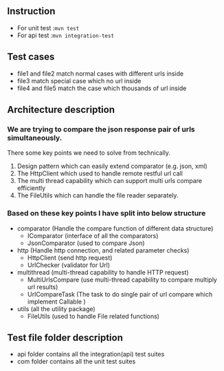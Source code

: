 ## Instruction 
- For unit test :`mvn test`
- For api test :`mvn integration-test`

## Test cases
- file1 and file2 match normal cases with different urls inside
- file3 match special case which no url inside
- file4 and file5 match the case which thousands of url inside

## Architecture description

### We are trying to compare the json response pair of urls simultaneously.

There some key points we need to solve from technically. 

1. Design pattern which can easily extend comparator (e.g. json, xml)
2. The HttpClient which used to handle remote restful url call 
3. The multi thread capability which can support multi urls compare efficiently
4. The FileUtils which can handle the file reader separately.


### Based on these key points I have split into below structure

  - comparator (Handle the compare function of different data structure)
    - IComparator (interface of all the comparators)
    - JsonComparator (used to compare Json) 
  - http (Handle http connection, and related parameter checks)
    - HttpClient (send http request)
    - UrlChecker (validator for Url)
  - multithread (multi-thread capability to handle HTTP request)
    - MultiUrlsCompare (use multi-thread capability to compare multiply url results)
    - UrlCompareTask (The task to do single pair of url compare which implement Callable )
  - utils (all the utility package)
    - FileUtils (used to handle File related functions)
    
## Test file folder description

- api folder contains all the integration(api) test suites
- com folder contains all the unit test suites
